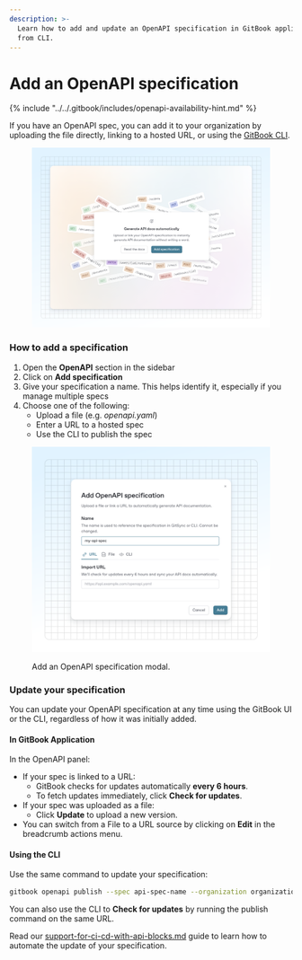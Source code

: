 ```yaml
---
description: >-
  Learn how to add and update an OpenAPI specification in GitBook application or
  from CLI.
---
```


# Add an OpenAPI specification

{% include "../../.gitbook/includes/openapi-availability-hint.md" %}

If you have an OpenAPI spec, you can add it to your organization by uploading the file directly, linking to a hosted URL, or using the [GitBook CLI](https://app.gitbook.com/s/2SyQSbIa1iYS7z6Dx5di/cli).

<figure><img src="../../.gitbook/assets/02_04_25_add_api_spec.svg" alt=""><figcaption></figcaption></figure>

### How to add a specification

1. Open the **OpenAPI** section in the sidebar
2. Click on **Add specification**
3. Give your specification a name. This helps identify it, especially if you manage multiple specs
4. Choose one of the following:
   * Upload a file (e.g. _openapi.yaml_)
   * Enter a URL to a hosted spec
   * Use the CLI to publish the spec

<figure><img src="../../.gitbook/assets/03_04_25_api_spec_modal (1).svg" alt=""><figcaption><p>Add an OpenAPI specification modal.</p></figcaption></figure>

### Update your specification

You can update your OpenAPI specification at any time using the GitBook UI or the CLI, regardless of how it was initially added.

#### In GitBook Application

In the OpenAPI panel:

* If your spec is linked to a URL:
  * GitBook checks for updates automatically **every 6 hours**.
  * To fetch updates immediately, click **Check for updates**.
* If your spec was uploaded as a file:
  * Click **Update** to upload a new version.
* You can switch from a File to a URL source by clicking on **Edit** in the breadcrumb actions menu.

#### Using the CLI

Use the same command to update your specification:

```bash
gitbook openapi publish --spec api-spec-name --organization organization_id <path-or-url>
```

You can also use the CLI to **Check for updates** by running the publish command on the same URL.

Read our [support-for-ci-cd-with-api-blocks.md](../guides/support-for-ci-cd-with-api-blocks.md "mention") guide to learn how to automate the update of your specification.
